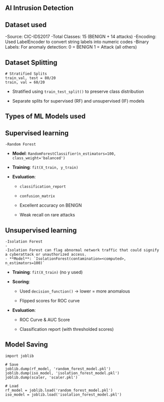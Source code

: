 ##  AI Intrusion Detection 

## Dataset used
  -Source: CIC-IDS2017
  -Total Classes: 15 (BENIGN + 14 attacks)
  -Encoding: Used LabelEncoder to convert string labels into numeric codes
  -Binary Labels: For anomaly detection:
                  0 = BENIGN
                  1 = Attack (all others)
## Dataset Splitting

```
# Stratified Splits
train_val, test = 80/20
train, val = 60/20
```

  - Stratified using `train_test_split()` to preserve class distribution
    
  - Separate splits for supervised (RF) and unsupervised (IF) models

## Types of ML Models used
  ## Supervised learning
    -Random Forest
  - **Model**: `RandomForestClassifier(n_estimators=100, class_weight='balanced')`
      
  - **Training**: `fit(X_train, y_train)`
      
  - **Evaluation**:
      
      - `classification_report`
          
      - `confusion_matrix`
          
      - Excellent accuracy on BENIGN
          
      - Weak recall on rare attacks
    
  ## Unsupervised learning
    -Isolation Forest
    -
    -Isolation Forest can flag abnormal network traffic that could signify a cyberattack or unauthorized access.
    - **Model**: `IsolationForest(contamination=<computed>, n_estimators=100)`
    
  - **Training**: `fit(X_train)` (no y used)
      
  - **Scoring**:
      
      - Used `decision_function()` → lower = more anomalous
          
      - Flipped scores for ROC curve
          
  - **Evaluation**:
      
      - ROC Curve & AUC Score
          
      - Classification report (with thresholded scores)

  ## Model Saving

```
import joblib

# Save
joblib.dump(rf_model, 'random_forest_model.pkl')
joblib.dump(iso_model, 'isolation_forest_model.pkl')
joblib.dump(scaler, 'scaler.pkl')

# Load
rf_model = joblib.load('random_forest_model.pkl')
iso_model = joblib.load('isolation_forest_model.pkl')
```
